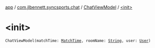 [app](../../index.md) / [com.jlbennett.syncsports.chat](../index.md) / [ChatViewModel](index.md) / [&lt;init&gt;](./-init-.md)

# &lt;init&gt;

`ChatViewModel(matchTime: `[`MatchTime`](../../com.jlbennett.syncsports.util/-match-time/index.md)`, roomName: `[`String`](https://kotlinlang.org/api/latest/jvm/stdlib/kotlin/-string/index.html)`, user: `[`User`](../../com.jlbennett.syncsports.util/-user/index.md)`)`